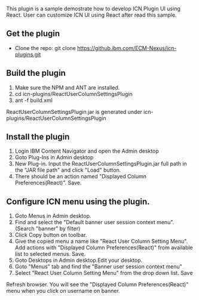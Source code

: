 This plugin is a sample demostrate how to develop ICN Plugin UI using React.
User can customize ICN UI using React after read this sample.



## Get the plugin
* Clone the repo: git clone https://github.ibm.com/ECM-Nexus/icn-plugins.git


## Build the plugin

1. Make sure the NPM and ANT are installed.
2. cd icn-plugins/ReactUserColumnSettingsPlugin
3. ant -f build.xml 

ReactUserColumnSettingsPlugin.jar is generated under icn-plugins/ReactUserColumnSettingsPlugin

## Install the plugin
1. Login IBM Content Navigator and open the Admin desktop
2. Goto Plug-Ins in Admin desktop
3. New Plug-in. Input the ReactUserColumnSettingsPlugin.jar full path in the "JAR file path" and click "Load" button.
4. There should be an action named "Displayed Column Preferences(React)".  Save.


## Configure ICN menu using the plugin.
1. Goto Menus in Admin desktop.
2. Find and select the "Default banner user session context menu". (Search "banner" by filter)
3. Click Copy button on toolbar.
4. Give the copied menu a name like "React User Column Setting Menu".  Add actions with "Displayed Column Preferences(React)" from available list to selected menus. Save.
5. Goto Desktops in Admin desktop.Edit your desktop.
6. Goto "Menus" tab and find the "Banner user session context menu"
7. Select "React User Column Setting Menu" from the drop down list.  Save

Refresh browser. You will see the "Displayed Column Preferences(React)" menu when you click on username on banner.
